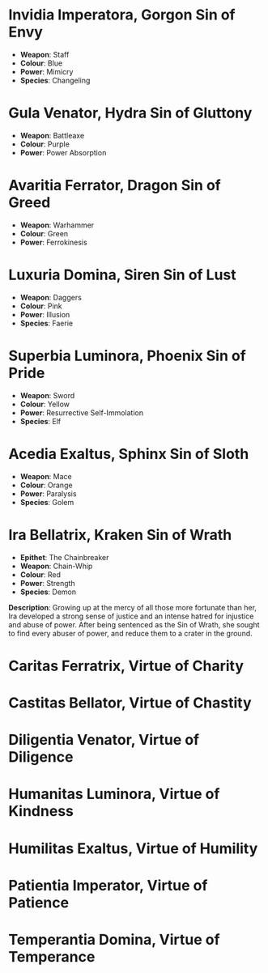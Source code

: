 

# Invidia Imperatora, Gorgon Sin of Envy
- **Weapon**: Staff
- **Colour**: Blue
- **Power**: Mimicry
- **Species**: Changeling

# Gula Venator, Hydra Sin of Gluttony
- **Weapon**: Battleaxe
- **Colour**: Purple
- **Power**: Power Absorption

# Avaritia Ferrator, Dragon Sin of Greed
- **Weapon**: Warhammer
- **Colour**: Green
- **Power**: Ferrokinesis

# Luxuria Domina, Siren Sin of Lust
- **Weapon**: Daggers
- **Colour**: Pink
- **Power**: Illusion
- **Species**: Faerie

# Superbia Luminora, Phoenix Sin of Pride
- **Weapon**: Sword
- **Colour**: Yellow
- **Power**: Resurrective Self-Immolation
- **Species**: Elf

# Acedia Exaltus, Sphinx Sin of Sloth
- **Weapon**: Mace
- **Colour**: Orange
- **Power**: Paralysis
- **Species**: Golem

# Ira Bellatrix, Kraken Sin of Wrath
- **Epithet**: The Chainbreaker
- **Weapon**: Chain-Whip
- **Colour**: Red
- **Power**: Strength
- **Species**: Demon

**Description**:
Growing up at the mercy of all those more fortunate than her, Ira developed a strong sense of justice and an intense hatred for injustice and abuse of power. After being sentenced as the Sin of Wrath, she sought to find every abuser of power, and reduce them to a crater in the ground.

# Caritas Ferratrix,  Virtue of Charity

# Castitas Bellator,  Virtue of Chastity

# Diligentia Venator,  Virtue of Diligence

# Humanitas Luminora,  Virtue of Kindness

# Humilitas Exaltus,  Virtue of Humility

# Patientia Imperator,  Virtue of Patience

# Temperantia Domina,  Virtue of Temperance